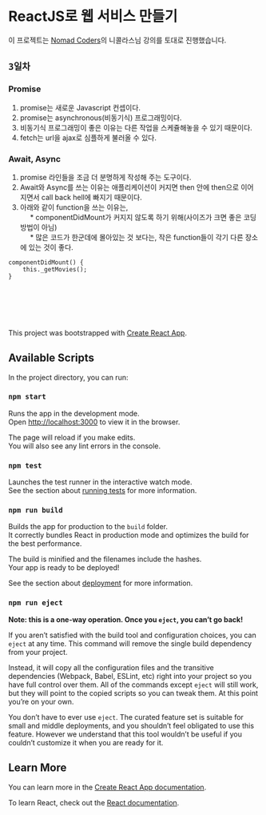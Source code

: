 ReactJS로 웹 서비스 만들기
=========================
이 프로젝트는 [Nomad Coders](https://academy.nomadcoders.co/)의 니콜라스님 강의를 토대로 진행했습니다.

## `3일차`
### Promise
1. promise는 새로운 Javascript 컨셉이다.
2. promise는 asynchronous(비동기식) 프로그래밍이다.
3. 비동기식 프로그래밍이 좋은 이유는 다른 작업을 스케쥴해놓을 수 있기 때문이다.
4. fetch는 url을 ajax로 심플하게 불러올 수 있다.<br>

### Await, Async
1. promise 라인들을 조금 더 분명하게 작성해 주는 도구이다.
2. Await와 Async를 쓰는 이유는 애플리케이션이 커지면 then 안에 then으로 이어지면서 call back hell에 빠지기 때문이다.
3. 아래와 같이 function을 쓰는 이유는,<br>
&nbsp;&nbsp;&nbsp;&nbsp; * componentDidMount가 커지지 않도록 하기 위해(사이즈가 크면 좋은 코딩 방법이 아님)<br>
&nbsp;&nbsp;&nbsp;&nbsp; * 많은 코드가 한군데에 몰아있는 것 보다는, 작은 function들이 각기 다른 장소에 있는 것이 좋다.<br>
<pre><code>componentDidMount() {
    this._getMovies();
}</code></pre>



<br><br>
---
This project was bootstrapped with [Create React App](https://github.com/facebook/create-react-app).

## Available Scripts

In the project directory, you can run:

### `npm start`

Runs the app in the development mode.<br>
Open [http://localhost:3000](http://localhost:3000) to view it in the browser.

The page will reload if you make edits.<br>
You will also see any lint errors in the console.

### `npm test`

Launches the test runner in the interactive watch mode.<br>
See the section about [running tests](https://facebook.github.io/create-react-app/docs/running-tests) for more information.

### `npm run build`

Builds the app for production to the `build` folder.<br>
It correctly bundles React in production mode and optimizes the build for the best performance.

The build is minified and the filenames include the hashes.<br>
Your app is ready to be deployed!

See the section about [deployment](https://facebook.github.io/create-react-app/docs/deployment) for more information.

### `npm run eject`

**Note: this is a one-way operation. Once you `eject`, you can’t go back!**

If you aren’t satisfied with the build tool and configuration choices, you can `eject` at any time. This command will remove the single build dependency from your project.

Instead, it will copy all the configuration files and the transitive dependencies (Webpack, Babel, ESLint, etc) right into your project so you have full control over them. All of the commands except `eject` will still work, but they will point to the copied scripts so you can tweak them. At this point you’re on your own.

You don’t have to ever use `eject`. The curated feature set is suitable for small and middle deployments, and you shouldn’t feel obligated to use this feature. However we understand that this tool wouldn’t be useful if you couldn’t customize it when you are ready for it.

## Learn More

You can learn more in the [Create React App documentation](https://facebook.github.io/create-react-app/docs/getting-started).

To learn React, check out the [React documentation](https://reactjs.org/).
